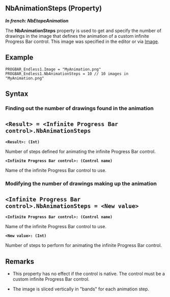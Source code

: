 


## NbAnimationSteps (Property)

***In french: NbEtapeAnimation***
	



<a name="XUse"></a>
<a name="Use"></a>
<a name="description"></a>
The **NbAnimationSteps** property is used to get and specify the number of drawings in the image that defines the animation of a custom infinite Progress Bar control. This image was specified in the editor or via [Image](../Proprietes/2510034.md). 
<a name="Example1"></a>
<a name="sample_code"></a>

## Example


```wl
PROGBAR_Endless1.Image = "MyAnimation.png"
PROGBAR_Endless1.NbAnimationSteps = 10 // 10 images in "MyAnimation.png"
```

<a name="XSYNTAX"></a>

## Syntax
<a name="SYNTAX1"></a>

### Finding out the number of drawings found in the animation

`<Result> = <Infinite Progress Bar control>.NbAnimationSteps`
---

**`<Result>: (Int)`**

Number of steps defined for animating the infinite Progress Bar control. 

**`<Infinite Progress Bar control>: (Control name)`**

Name of the infinite Progress Bar control to use. 


<a name="SYNTAX2"></a>

### Modifying the number of drawings making up the animation

`<Infinite Progress Bar control>.NbAnimationSteps = <New value>`
---

**`<Infinite Progress Bar control>: (Control name)`**

Name of the infinite Progress Bar control to use. 

**`<New value>: (Int)`**

Number of steps to perform for animating the infinite Progress Bar control. 



<a name="NOTE0"></a>
<a name="NOTE0_1"></a>

## Remarks


- This property has no effect if the control is native. The control must be a custom infinite Progress Bar control. 

- The image is sliced vertically in "bands" for each animation step.





